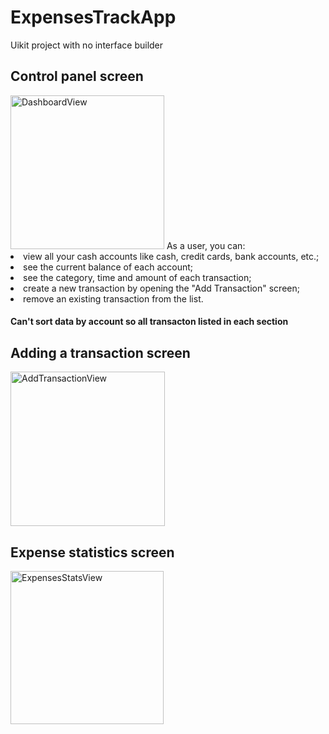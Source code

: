 # ExpensesTrackApp
Uikit project with no interface builder

<h2>Control panel screen</h2>
<img width="246" alt="DashboardView" src="https://user-images.githubusercontent.com/31934552/144060406-5a0e9a5f-393a-47e3-91a7-403162926274.png">
As a user, you can:
  <li>view all your cash accounts like cash, credit cards, bank accounts, etc.;</li>
  <li>see the current balance of each account;</li>
  <li>see the category, time and amount of each transaction;</li>
  <li>create a new transaction by opening the "Add Transaction" screen;</li>
  <li>remove an existing transaction from the list.</li>
  
  <h4>Can't sort data by account so all transacton listed in each section</h4>


<h2>Adding a transaction screen</h2>
<img width="247" alt="AddTransactionView" src="https://user-images.githubusercontent.com/31934552/144060450-edd25c34-b74e-4d1f-b360-956930dbd786.png">


<h2>Expense statistics screen</h2>
<img width="245" alt="ExpensesStatsView" src="https://user-images.githubusercontent.com/31934552/144060443-b93640d5-bee1-48ad-ae4a-cfcd7f85bf82.png">
